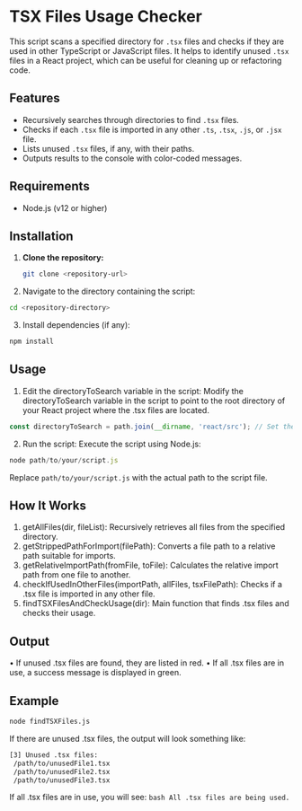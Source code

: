 # TSX Files Usage Checker

This script scans a specified directory for `.tsx` files and checks if they are used in other TypeScript or JavaScript files. It helps to identify unused `.tsx` files in a React project, which can be useful for cleaning up or refactoring code.

## Features

- Recursively searches through directories to find `.tsx` files.
- Checks if each `.tsx` file is imported in any other `.ts`, `.tsx`, `.js`, or `.jsx` file.
- Lists unused `.tsx` files, if any, with their paths.
- Outputs results to the console with color-coded messages.

## Requirements

- Node.js (v12 or higher)

## Installation

1. **Clone the repository:**

   ```sh
   git clone <repository-url>
   ```

2.	Navigate to the directory containing the script:
   ```sh
   cd <repository-directory>
   ```

3.	Install dependencies (if any):
   ```sh
   npm install
   ```

## Usage

1.	Edit the directoryToSearch variable in the script:
Modify the directoryToSearch variable in the script to point to the root directory of your React project where the .tsx files are located.
   ```js
   const directoryToSearch = path.join(__dirname, 'react/src'); // Set the base directory
   ```

2.	Run the script:
Execute the script using Node.js:
   ```js
   node path/to/your/script.js
   ```

Replace `path/to/your/script.js` with the actual path to the script file.

## How It Works
1.	getAllFiles(dir, fileList): Recursively retrieves all files from the specified directory.
2.	getStrippedPathForImport(filePath): Converts a file path to a relative path suitable for imports.
3.	getRelativeImportPath(fromFile, toFile): Calculates the relative import path from one file to another.
4.	checkIfUsedInOtherFiles(importPath, allFiles, tsxFilePath): Checks if a .tsx file is imported in any other file.
5.	findTSXFilesAndCheckUsage(dir): Main function that finds .tsx files and checks their usage.

## Output
•	If unused .tsx files are found, they are listed in red.
•	If all .tsx files are in use, a success message is displayed in green.

## Example
   ```sh
   node findTSXFiles.js
   ```

If there are unused .tsx files, the output will look something like:
   ```bash
   [3] Unused .tsx files:
    /path/to/unusedFile1.tsx
    /path/to/unusedFile2.tsx
    /path/to/unusedFile3.tsx
```

If all .tsx files are in use, you will see:
    ```bash
    All .tsx files are being used.
    ```
